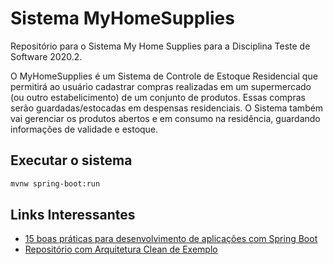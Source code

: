# Sistema MyHomeSupplies

Repositório para o Sistema My Home Supplies para a Disciplina Teste de Software 2020.2.

O MyHomeSupplies é um Sistema de Controle de Estoque Residencial que permitirá ao usuário cadastrar compras realizadas em um supermercado (ou outro estabelicimento) de um conjunto de produtos. Essas compras serão guardadas/estocadas em despensas residenciais. O Sistema também vai gerenciar os produtos abertos e em consumo na residência, guardando informações de validade e estoque.

## Executar o sistema

```bash
mvnw spring-boot:run
```

## Links Interessantes

* [15 boas práticas para desenvolvimento de aplicações com Spring Boot](https://medium.com/equals-lab/15-boas-pr%C3%A1ticas-para-desenvolvimento-de-aplica%C3%A7%C3%B5es-com-spring-boot-953e0ff2e24f)
* [Repositório com Arquitetura Clean de Exemplo](https://github.com/mariazevedo88/travels-java-api)
